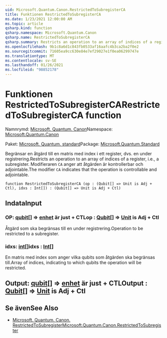 ```yaml
---
uid: Microsoft.Quantum.Canon.RestrictedToSubregisterCA
title: Funktionen RestrictedToSubregisterCA
ms.date: 1/23/2021 12:00:00 AM
ms.topic: article
qsharp.kind: function
qsharp.namespace: Microsoft.Quantum.Canon
qsharp.name: RestrictedToSubregisterCA
qsharp.summary: Restricts an operation to an array of indices of a register, i.e., a subregister. The modifier `CA` indicates that the operation is controllable and adjointable.
ms.openlocfilehash: 9b1c8a6d1c843fb0533af16aafc4b3ca2ba2f0e2
ms.sourcegitcommit: 71605ea9cc630e84e7ef29027e1f0ea06299747e
ms.translationtype: MT
ms.contentlocale: sv-SE
ms.lasthandoff: 01/26/2021
ms.locfileid: "98852178"
---
```

# <a name="restrictedtosubregisterca-function"></a><span data-ttu-id="50864-102">Funktionen RestrictedToSubregisterCA</span><span class="sxs-lookup"><span data-stu-id="50864-102">RestrictedToSubregisterCA function</span></span>

<span data-ttu-id="50864-103">Namnrymd: [Microsoft. Quantum. Canon](xref:Microsoft.Quantum.Canon)</span><span class="sxs-lookup"><span data-stu-id="50864-103">Namespace: [Microsoft.Quantum.Canon](xref:Microsoft.Quantum.Canon)</span></span>

<span data-ttu-id="50864-104">Paket: [Microsoft. Quantum. standard](https://nuget.org/packages/Microsoft.Quantum.Standard)</span><span class="sxs-lookup"><span data-stu-id="50864-104">Package: [Microsoft.Quantum.Standard](https://nuget.org/packages/Microsoft.Quantum.Standard)</span></span>


<span data-ttu-id="50864-105">Begränsar en åtgärd till en matris med index i ett register, dvs. en under registrering.</span><span class="sxs-lookup"><span data-stu-id="50864-105">Restricts an operation to an array of indices of a register, i.e., a subregister.</span></span>
<span data-ttu-id="50864-106">Modifieraren `CA` anger att åtgärden är kontrollerbar och adjointable.</span><span class="sxs-lookup"><span data-stu-id="50864-106">The modifier `CA` indicates that the operation is controllable and adjointable.</span></span>

```qsharp
function RestrictedToSubregisterCA (op : (Qubit[] => Unit is Adj + Ctl), idxs : Int[]) : (Qubit[] => Unit is Adj + Ctl)
```


## <a name="input"></a><span data-ttu-id="50864-107">Indata</span><span class="sxs-lookup"><span data-stu-id="50864-107">Input</span></span>

### <a name="op--qubit--unit--is-adj--ctl"></a><span data-ttu-id="50864-108">OP: [qubit](xref:microsoft.quantum.lang-ref.qubit)[] => [enhet](xref:microsoft.quantum.lang-ref.unit)  är just + CTL</span><span class="sxs-lookup"><span data-stu-id="50864-108">op : [Qubit](xref:microsoft.quantum.lang-ref.qubit)[] => [Unit](xref:microsoft.quantum.lang-ref.unit)  is Adj + Ctl</span></span>

<span data-ttu-id="50864-109">Åtgärd som ska begränsas till en under registrering.</span><span class="sxs-lookup"><span data-stu-id="50864-109">Operation to be restricted to a subregister.</span></span>


### <a name="idxs--int"></a><span data-ttu-id="50864-110">idxs: [int](xref:microsoft.quantum.lang-ref.int)[]</span><span class="sxs-lookup"><span data-stu-id="50864-110">idxs : [Int](xref:microsoft.quantum.lang-ref.int)[]</span></span>

<span data-ttu-id="50864-111">En matris med index som anger vilka qubits som åtgärden ska begränsas till.</span><span class="sxs-lookup"><span data-stu-id="50864-111">Array of indices, indicating to which qubits the operation will be restricted.</span></span>



## <a name="output--qubit--unit--is-adj--ctl"></a><span data-ttu-id="50864-112">Output: [qubit](xref:microsoft.quantum.lang-ref.qubit)[] => [enhet](xref:microsoft.quantum.lang-ref.unit)  är just + CTL</span><span class="sxs-lookup"><span data-stu-id="50864-112">Output : [Qubit](xref:microsoft.quantum.lang-ref.qubit)[] => [Unit](xref:microsoft.quantum.lang-ref.unit)  is Adj + Ctl</span></span>



## <a name="see-also"></a><span data-ttu-id="50864-113">Se även</span><span class="sxs-lookup"><span data-stu-id="50864-113">See Also</span></span>

- [<span data-ttu-id="50864-114">Microsoft. Quantum. Canon. RestrictedToSubregister</span><span class="sxs-lookup"><span data-stu-id="50864-114">Microsoft.Quantum.Canon.RestrictedToSubregister</span></span>](xref:Microsoft.Quantum.Canon.RestrictedToSubregister)